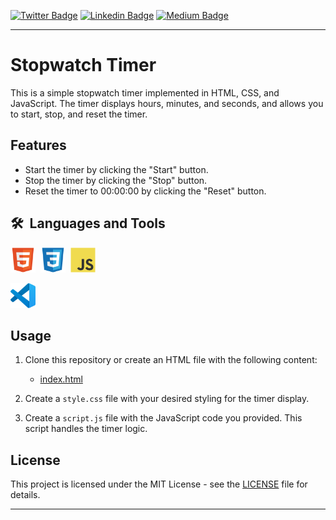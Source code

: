 [![Twitter Badge](https://img.shields.io/twitter/follow/halip26?style=social)](https://twitter.com/Halip26)
[![Linkedin Badge](https://img.shields.io/badge/-LinkedIn-0e76a8?style=flat-square&logo=Linkedin&logoColor=white)](https://www.linkedin.com/in/halipuddin/)
[![Medium Badge](https://img.shields.io/badge/medium-%2312100E.svg?&style=for-square&logo=medium&logoColor=white)](https://medium.com/@halip26)

---

# Stopwatch Timer

This is a simple stopwatch timer implemented in HTML, CSS, and JavaScript. The timer displays hours, minutes, and seconds, and allows you to start, stop, and reset the timer.

## Features

- Start the timer by clicking the "Start" button.
- Stop the timer by clicking the "Stop" button.
- Reset the timer to 00:00:00 by clicking the "Reset" button.

## 🛠 &nbsp;Languages and Tools

<p>
  <img src="https://github.com/devicons/devicon/blob/master/icons/html5/html5-original.svg" width="40" height="40"/>&nbsp;
  <img src="https://github.com/devicons/devicon/blob/master/icons/css3/css3-original.svg" width="40" height="40"/>&nbsp;
  <img src="https://github.com/devicons/devicon/blob/master/icons/javascript/javascript-original.svg" width="40" height="40"/>&nbsp;
</p>

<p>
<img src="https://github.com/devicons/devicon/blob/master/icons/vscode/vscode-original.svg" title="VSCode" alt="VSCode" width="40" height="40"/>&nbsp;
</p>

## Usage

1. Clone this repository or create an HTML file with the following content:
   - [index.html](index.html)

2. Create a `style.css` file with your desired styling for the timer display.

3. Create a `script.js` file with the JavaScript code you provided. This script handles the timer logic.

## License

This project is licensed under the MIT License - see the [LICENSE](LICENSE) file for details.

---
